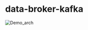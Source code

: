 # data-broker-kafka
![Demo_arch](https://user-images.githubusercontent.com/27900063/178113551-da534611-caa3-449d-b785-ab0f83b04d40.png)
